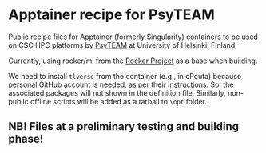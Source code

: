 # Apptainer recipe for PsyTEAM

Public recipe files for Apptainer (formerly Singularity) containers to be used on CSC HPC platforms by [PsyTEAM](https://blogs.helsinki.fi/psyteam-research-group/) at University of Helsinki, Finland.

Currently, using rocker/ml from the [Rocker Project](https://rocker-project.org/) as a base when building.

We need to install `tlverse` from the container (e.g., in cPouta) because personal GitHub account is needed, as per their [instructions](https://tlverse.org/tlverse-handbook/setup.html#installtlverse). 
So, the associated packages will not shown in the definition file. Similarly, non-public offline scripts will be added as a tarball to `\opt` folder.

NB! Files at a preliminary testing and building phase!
---

